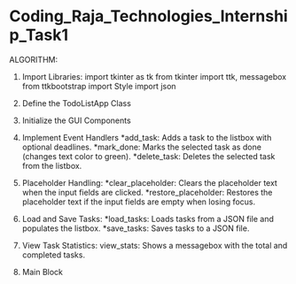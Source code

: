 # Coding_Raja_Technologies_Internship_Task1

ALGORITHM:

1. Import Libraries:
import tkinter as tk
from tkinter import ttk, messagebox
from ttkbootstrap import Style
import json


2. Define the TodoListApp Class

3. Initialize the GUI Components

4. Implement Event Handlers
*add_task: Adds a task to the listbox with optional deadlines.
*mark_done: Marks the selected task as done (changes text color to green).
*delete_task: Deletes the selected task from the listbox.

5. Placeholder Handling:
*clear_placeholder: Clears the placeholder text when the input fields are clicked.
*restore_placeholder: Restores the placeholder text if the input fields are empty when losing focus.

6. Load and Save Tasks:
*load_tasks: Loads tasks from a JSON file and populates the listbox.
*save_tasks: Saves tasks to a JSON file.

7. View Task Statistics:
view_stats: Shows a messagebox with the total and completed tasks.

8. Main Block
